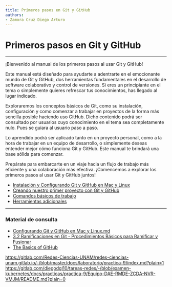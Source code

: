 ```yaml
---
title: Primeros pasos en Git y GitHub
authors:
- Zamora Cruz Diego Arturo
---
```


# Primeros pasos en Git y GitHub

--------------------------------------------------------------------------------

¡Bienvenido al manual de los primeros pasos al usar Git y GitHub!

Este manual está diseñado para ayudarte a adentrarte en el emocionante mundo de Git y GitHub, dos herramientas fundamentales en el desarrollo de software colaborativo y control de versiones. Si eres un principiante en el tema o simplemente quieres refrescar tus conocimientos, has llegado al lugar indicado.

Exploraremos los conceptos básicos de Git, como su instalación, configuración y como comenzar a trabajar en proyectos de la forma más sencilla posible haciendo uso GitHub. Dicho contenido podrá ser consultado por usuarios cuyo conocimiento en el tema sea completamente nulo. Pues se guiara al usuario paso a paso.

Lo aprendido podrá ser aplicado tanto en un proyecto personal, como a la hora de trabajar en un equipo de desarrollo, o simplemente deseas entender mejor cómo funciona Git y GitHub. Este manual te brindará una base sólida para comenzar.

Prepárate para embarcarte en un viaje hacia un flujo de trabajo más eficiente y una colaboración más efectiva. ¡Comencemos a explorar los primeros pasos al usar Git y GitHub juntos!

- [Instalación y Configurando Git y GitHub en Mac y Linux](/files/Install-Config.md)
- [Creando nuestro primer proyecto con Git y GitHub](/files/First_Proyect.md)
- [Comandos básicos de trabajo](/files/Basic_Commands.md)
- [Herramientas adicionales](/files/Additional_Tools.md)

--------------------------------------------------------------------------------


### Material de consulta

- [Configurando Git y GitHub en Mac y Linux.md](https://gist.github.com/almapase/5ded8e3503f7ef7f01648cfaa7215eb3)
- [3.2 Ramificaciones en Git - Procedimientos Básicos para Ramificar y Fusionar](https://git-scm.com/book/es/v2/Ramificaciones-en-Git-Procedimientos-B%C3%A1sicos-para-Ramificar-y-Fusionar)
- [The Basics of GitHub](https://github.com/education/github-starter-course)

https://gitlab.com/Redes-Ciencias-UNAM/redes-ciencias-unam.gitlab.io/-/blob/master/docs/laboratorio/practica-9/index.md?plain=1
https://gitlab.com/diegodgl10/tareas-redes/-/blob/examen-kubernetes/docs/practicas/practica-9/Equipo-DAE-RMDE-ZCDA-NVR-VMJM/README.md?plain=0